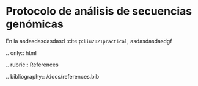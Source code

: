 Protocolo de análisis de secuencias genómicas 
=======================================


En la asdasdasdasdasd :cite:p:`liu2021practical`, asdasdasdasdgf


.. only:: html

  .. rubric:: References

.. bibliography:: /docs/references.bib

